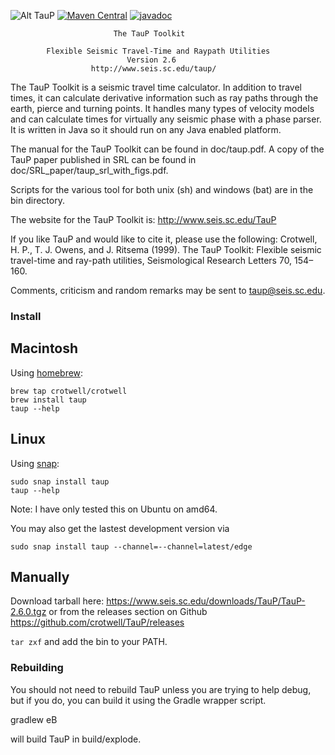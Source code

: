 ![Alt TauP](https://crotwell.github.io/TauP/taupLogo.svg)
[![Maven Central](https://img.shields.io/maven-central/v/edu.sc.seis/TauP.svg?label=Maven%20Central)](https://search.maven.org/search?q=g:%22edu.sc.seis%22%20AND%20a:%22TauP%22)
 [![javadoc](https://javadoc.io/badge2/edu.sc.seis/TauP/javadoc.svg)](https://javadoc.io/doc/edu.sc.seis/TauP)

                           The TauP Toolkit

            Flexible Seismic Travel-Time and Raypath Utilities
                              Version 2.6
                      http://www.seis.sc.edu/taup/

The TauP Toolkit is a seismic travel time calculator. In addition to travel
times, it can calculate derivative information such as ray paths through the
earth, pierce and turning points. It handles many types of velocity models and
can calculate times for virtually any seismic phase with a phase parser.
It is written in Java so it should run on any Java enabled platform.

The manual for the TauP Toolkit can be found in doc/taup.pdf. A copy of the TauP paper published in SRL can be found in doc/SRL_paper/taup_srl_with_figs.pdf.

Scripts for the various tool for both unix (sh) and windows (bat) are in the bin directory.

The website for the TauP Toolkit is:
http://www.seis.sc.edu/TauP

If you like TauP and would like to cite it, please use the following:
Crotwell, H. P., T. J. Owens, and J. Ritsema (1999). The TauP Toolkit: Flexible seismic travel-time and ray-path utilities, Seismological Research Letters 70, 154–160.

Comments, criticism and random remarks may be sent to taup@seis.sc.edu.

### Install

## Macintosh

Using [homebrew](https://brew.sh/):
```
brew tap crotwell/crotwell
brew install taup
taup --help
```

## Linux

Using [snap](https://snapcraft.io):
```
sudo snap install taup
taup --help
```

Note: I have only tested this on Ubuntu on amd64.

You may also get the lastest development version via
```
sudo snap install taup --channel=--channel=latest/edge
```

## Manually

Download tarball here:
https://www.seis.sc.edu/downloads/TauP/TauP-2.6.0.tgz
or from the releases section on Github
https://github.com/crotwell/TauP/releases

`tar zxf` and add the bin to your PATH.


### Rebuilding

You should not need to rebuild TauP unless you are trying to help debug, but if you do, you can build it using the Gradle wrapper script.

gradlew eB

will build TauP in build/explode.
